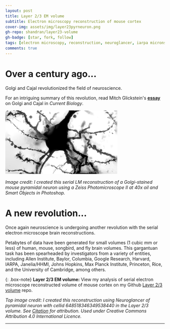 ```yaml
---
layout: post
title: Layer 2/3 EM volume
subtitle: Electron microscopy reconstruction of mouse cortex
cover-img: assets/img/layer23pyrneuron.png
gh-repo: shandran/layer23-volume
gh-badge: [star, fork, follow]
tags: [electron microscopy, reconstruction, neuroglancer, iarpa microns, brain, cerebral cortex]
comments: true
---
```


# Over a century ago...
Golgi and Cajal revolutionized the field of neuroscience. 

For an intriguing summary of this revolution, read Mitch Glickstein's [**essay**](https://www.cell.com/current-biology/pdf/S0960-9822(06)01203-6.pdf) on Golgi and Cajal in <em>Current Biology</em>.

![Pyramidal neuron of the mouse cortex stained using the Golgi method](../assets/img/golgistain.png "Serial LM reconstruction of Golgi stained neuron")

*Image credit: I created this serial LM reconstruction of a Golgi-stained mouse pyramidal neuron using a Zeiss Photomicroscope II at 40x oil and Smart Objects in Photoshop.*

# A new revolution...

Once again neuroscience is undergoing another revolution with the serial electron microscope brain reconstructions.

Petabytes of data have been generated for small volumes (1 cubic mm or less) of human, mouse, songbird, and fly brain volumes. This gargantuan task has been spearheaded by investigators from a variety of entities, including Allen Institute, Baylor, Columbia, Google Research, Harvard, IARPA, Janelia/HHMI, Johns Hopkins, Max Planck Institute, Princeton, Rice, and the University of Cambridge, among others.  

{: .box-note}
**Layer 2/3 EM volume:** View my analysis of serial electron microscope reconstructed volume of mouse cortex on my Github [Layer 2/3 volume](https://github.com/shandran/layer23-volume) repo.

*Top image credit: I created this reconstruction using Neuroglancer of pyramidal neuron with cellid 648518346349538440 in the Layer 2/3 volume. See [Citation](https://www.microns-explorer.org/citation-policy) for attribution. Used under Creative Commons Attribution 4.0 International Licence.*

***
